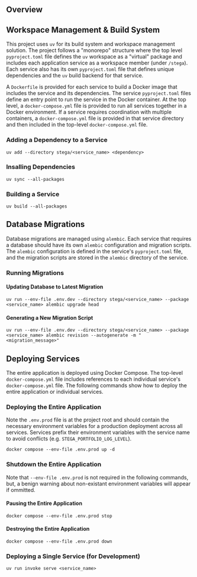 ## Overview

## Workspace Management & Build System

This project uses `uv` for its build system and workspace management solution. The project follows a "monorepo" structure where the top level `pyproject.toml` file defines the `uv` workspace as a "virtual" package and includes each application service as a workspace member (under `/stega`). Each service also has its own `pyproject.toml` file that defines unique dependencies and the `uv` build backend for that service. 

A `Dockerfile` is provided for each service to build a Docker image that includes the service and its dependencies. The service `pyproject.toml` files define an entry point to run the service in the Docker container. At the top level, a `docker-compose.yml` file is provided to run all services together in a Docker environment. If a service requires coordination with multiple containers, a `docker-compose.yml` file is provided in that service directory and then included in the top-level `docker-compose.yml` file.

### Adding a Dependency to a Service

```
uv add --directory stega/<service_name> <dependency>
```

### Insalling Dependencies

```
uv sync --all-packages
```

### Building a Service

```
uv build --all-packages
```

## Database Migrations

Database migrations are managed using `alembic`. Each service that requires a database should have its own `alembic` configuration and migration scripts. The `alembic` configuration is defined in the service's `pyproject.toml` file, and the migration scripts are stored in the `alembic` directory of the service.

### Running Migrations

#### Updating Database to Latest Migration

```
uv run --env-file .env.dev --directory stega/<service_name> --package <service_name> alembic upgrade head
```

#### Generating a New Migration Script

```
uv run --env-file .env.dev --directory stega/<service_name> --package <service_name> alembic revision --autogenerate -m "<migration_message>"
```

## Deploying Services

The entire application is deployed using Docker Compose. The top-level `docker-compose.yml` file includes references to each individual service's `docker-compose.yml` file. The following commands show how to deploy the entire application or individual services.

### Deploying the Entire Application

Note the `.env.prod` file is at the project root and should contain the necessary environment variables for a production deployment across all services. Services prefix their environment variables with the service name to avoid conflicts (e.g. `STEGA_PORTFOLIO_LOG_LEVEL`).

```
docker compose --env-file .env.prod up -d
```

### Shutdown the Entire Application

Note that `--env-file .env.prod` is not required in the following commands, but, a benign warning about non-existant environment variables will appear if ommitted.

#### Pausing the Entire Application

```
docker compose --env-file .env.prod stop
```

#### Destroying the Entire Application

```
docker compose --env-file .env.prod down
```

### Deploying a Single Service (for Development)

```
uv run invoke serve <service_name>
```
